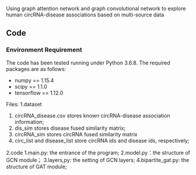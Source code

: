 Using graph attention network and graph convolutional network to explore human circRNA-disease associations based on multi-source data


## Code
### Environment Requirement
The code has been tested running under Python 3.6.8. The required packages are as follows:
- numpy == 1.15.4
- scipy == 1.1.0
- tensorflow == 1.12.0

Files: 
1.dataset
 1. circRNA_disease.csv stores known circRNA-disease association information;
 2. dis_sim stores disease fused similarity matrix;
 3. circRNA_sim stores circRNA fused similarity matrix
 4. circ_list and disease_list store circRNA ids and disease ids, respectively;
 
2.code
 1.main.py: the entrance of the program;
 2.model.py：the structure of GCN module；
 3.layers,py: the setting of GCN layers;
 4.bipartite_gat.py: the structure of GAT module;

